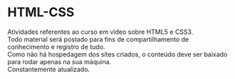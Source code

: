 # HTML-CSS
Atividades referentes ao curso em vídeo sobre HTML5 e CSS3.<br>
Todo material será postado para fins de compartilhamento de conhecimento e registro de tudo.<br>
Como não há hospedagem dos sites criados, o conteúdo deve ser baixado para rodar apenas na sua máquina.<br>
Constantemente atualizado.
